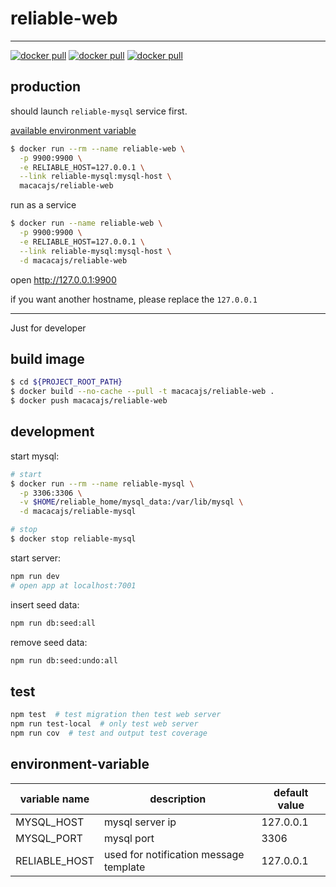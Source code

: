 # reliable-web

---

[![docker pull][docker-pull-image]][docker-url]
[![docker pull][docker-size-image]][docker-url]
[![docker pull][docker-layers-image]][docker-url]

[docker-pull-image]: https://img.shields.io/docker/pulls/macacajs/reliable-web.svg?style=flat-square&logo=dockbit
[docker-size-image]: https://img.shields.io/microbadger/image-size/macacajs/reliable-web.svg?style=flat-square&logo=dockbit
[docker-layers-image]: https://img.shields.io/microbadger/layers/macacajs/reliable-web.svg?style=flat-square&logo=dockbit
[docker-url]: https://hub.docker.com/r/macacajs/reliable-web/

## production

should launch `reliable-mysql` service first.

[available environment variable](./#environment-variable)

```bash
$ docker run --rm --name reliable-web \
  -p 9900:9900 \
  -e RELIABLE_HOST=127.0.0.1 \
  --link reliable-mysql:mysql-host \
  macacajs/reliable-web
```

run as a service

```bash
$ docker run --name reliable-web \
  -p 9900:9900 \
  -e RELIABLE_HOST=127.0.0.1 \
  --link reliable-mysql:mysql-host \
  -d macacajs/reliable-web
```

open http://127.0.0.1:9900

if you want another hostname, please replace the `127.0.0.1`

---

Just for developer

## build image

```bash
$ cd ${PROJECT_ROOT_PATH}
$ docker build --no-cache --pull -t macacajs/reliable-web .
$ docker push macacajs/reliable-web
```

## development

start mysql:

```bash
# start
$ docker run --rm --name reliable-mysql \
  -p 3306:3306 \
  -v $HOME/reliable_home/mysql_data:/var/lib/mysql \
  -d macacajs/reliable-mysql

# stop
$ docker stop reliable-mysql
```

start server:

```bash
npm run dev
# open app at localhost:7001
```

insert seed data:

```bash
npm run db:seed:all
```

remove seed data:

```bash
npm run db:seed:undo:all
```

## test

```bash
npm test  # test migration then test web server
npm run test-local  # only test web server
npm run cov  # test and output test coverage
```

## environment-variable

variable name             | description                                   | default value
---                       | ---                                           | ---
MYSQL_HOST                | mysql server ip                               | 127.0.0.1
MYSQL_PORT                | mysql port                                    | 3306
RELIABLE_HOST               | used for notification message template        | 127.0.0.1

